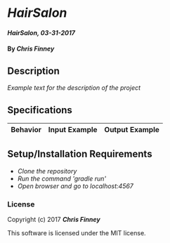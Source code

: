 # _HairSalon_

#### _HairSalon, 03-31-2017_

#### By _**Chris Finney**_

## Description
_Example text for the description of the project_


## Specifications

| Behavior                   | Input Example     | Output Example    |
| -------------------------- | -----------------:| -----------------:|



## Setup/Installation Requirements

* _Clone the repository_
* _Run the command 'gradle run'_
* _Open browser and go to localhost:4567_


### License

Copyright (c) 2017 **_Chris Finney_**

This software is licensed under the MIT license.
